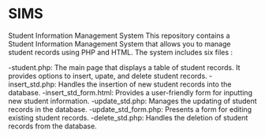 # SIMS

Student Information Management System
This repository contains a Student Information Management System that allows you to manage student records using PHP and HTML. The system includes six files :

-student.php: The main page that displays a table of student records. It provides options to insert, upate, and delete student records.
-insert_std.php: Handles the insertion of new student records into the database.
-insert_std_form.html: Provides a user-friendly form for inputting new student information.
-update_std.php: Manages the updating of student records in the database.
-update_std_form.php: Presents a form for editing existing student records.
-delete_std.php: Handles the deletion of student records from the database.
